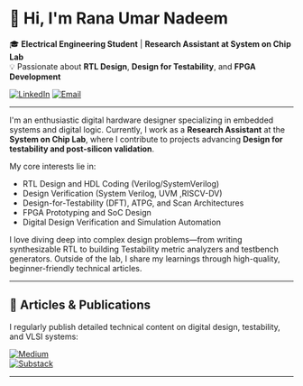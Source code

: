 # 👋 Hi, I'm Rana Umar Nadeem

🎓 **Electrical Engineering Student** |  **Research Assistant at System on Chip Lab**  
💡 Passionate about **RTL Design**, **Design for Testability**, and **FPGA Development**

[![LinkedIn](https://img.shields.io/badge/LinkedIn-Rana%20Umar%20Nadeem-blue?logo=linkedin&style=flat)](https://www.linkedin.com/in/rana-umar-nadeeme)   [![Email](https://img.shields.io/badge/Email-rana.umar.nadeem21%40gmail.com-red?logo=gmail&logoColor=white)](mailto:rana.umar.nadeem21@gmail.com)

---

I'm an enthusiastic digital hardware designer specializing in embedded systems and digital logic. Currently, I work as a **Research Assistant** at the **System on Chip Lab**, where I contribute to projects advancing **Design for testability and post-silicon validation**.

My core interests lie in:
-  RTL Design and HDL Coding (Verilog/SystemVerilog)
-  Design Verification (System Verilog, UVM ,RISCV-DV)
-  Design-for-Testability (DFT), ATPG, and Scan Architectures
-  FPGA Prototyping and SoC Design
- Digital Design Verification and Simulation Automation

I love diving deep into complex design problems—from writing synthesizable RTL to building Testability metric analyzers and testbench generators. Outside of the lab, I share my learnings through high-quality, beginner-friendly technical articles.

---

## 📝 Articles & Publications

I regularly publish detailed technical content on digital design, testability, and VLSI systems:

[![Medium](https://img.shields.io/badge/Medium-Read%20Articles-black?logo=medium&logoColor=white)](https://medium.com/@ranaumarnadeem)  
[![Substack](https://img.shields.io/badge/Substack-We%20Talk%20Chips-orange?logo=substack&logoColor=white)](https://ranaumarnadeem.substack.com)

---





